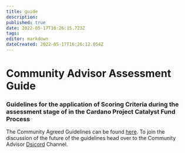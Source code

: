 ```yaml
---
title: guide
description: 
published: true
date: 2022-05-17T16:26:15.723Z
tags: 
editor: markdown
dateCreated: 2022-05-17T16:26:12.054Z
---
```



# Community Advisor Assessment Guide
### Guidelines for the application of Scoring Criteria during the assessment stage of in the Cardano Project Catalyst Fund Process

The Community Agreed Guidelines can be found [here](https://docs.google.com/document/d/1g-iZhDlKhUBZkui1uv8NVNfJC4oVD3JtR-P6Fue7XPU/edit#).
To join the discussion of the future of the guidelines head over to the Community Advisor [Dsicord](https://discord.gg/hVHGrmczXR) Channel.
